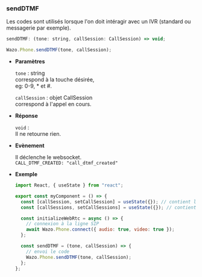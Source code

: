 ### sendDTMF

Les codes sont utilisés lorsque l'on doit intéragir avec un IVR (standard ou messagerie par exemple).

```js
sendDTMF: (tone: string, callSession: CallSession) => void;
```

```js
Wazo.Phone.sendDTMF(tone, callSession);
```

<div class="useless-tab-container">

- **Paramètres**

  `tone` : string  
  correspond à la touche désirée,  
  eg: 0-9, \* et #.

  `callSession` : objet CallSession  
  correspond à l'appel en cours.

- **Réponse**

  `void` :  
  Il ne retourne rien.

- **Evènement**

  Il déclenche le websocket.  
  `CALL_DTMF_CREATED: "call_dtmf_created"`

- **Exemple**

  ```js
  import React, { useState } from "react";

  export const myComponent = () => {
    const [callSession, setCallSession] = useState({}); // contient l'appel actif
    const [callSessions, setCallSessions] = useState({}); // contient l'ensemble des appels (en cours et disponible)

    const initializeWebRtc = async () => {
      // connexion à la ligne SIP
      await Wazo.Phone.connect({ audio: true, video: true });
    };

    const sendDTMF = (tone, callSession) => {
      // envoi le code
      Wazo.Phone.sendDTMF(tone, callSession);
    };
  };
  ```

</div>
